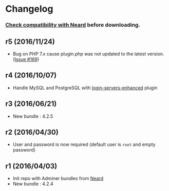 # Changelog

### [Check compatibility with Neard](https://github.com/crazy-max/neard/wiki/appAdminer#latest) before downloading.

## r5 (2016/11/24)

* Bug on PHP 7.x cause plugin.php was not updated to the latest version. ([Issue #169](https://github.com/crazy-max/neard/issues/169))

## r4 (2016/10/07)

* Handle MySQL and PostgreSQL with [login-servers-enhanced](https://github.com/crazy-max/login-servers-enhanced) plugin

## r3 (2016/06/21)

* New bundle : 4.2.5

## r2 (2016/04/30)

* User and password is now required  (default user is `root` and empty password)

## r1 (2016/04/03)

* Init repo with Adminer bundles from [Neard](https://github.com/crazy-max/neard)
* New bundle : 4.2.4
